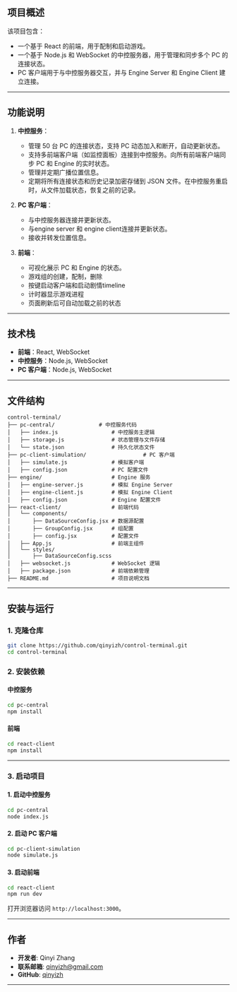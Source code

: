 
## **项目概述**
该项目包含：
- 一个基于 React 的前端，用于配制和启动游戏。
- 一个基于 Node.js 和 WebSocket 的中控服务器，用于管理和同步多个 PC 的连接状态。
- PC 客户端用于与中控服务器交互，并与 Engine Server 和 Engine Client 建立连接。

---

## **功能说明**
1. **中控服务**：
   - 管理 50 台 PC 的连接状态，支持 PC 动态加入和断开，自动更新状态。
   - 支持多前端客户端（如监控面板）连接到中控服务。向所有前端客户端同步 PC 和 Engine 的实时状态。
   - 管理并定期广播位置信息。
   - 定期将所有连接状态和历史记录加密存储到 JSON 文件。在中控服务重启时，从文件加载状态，恢复之前的记录。

2. **PC 客户端**：
   - 与中控服务器连接并更新状态。
   - 与engine server 和 engine client连接并更新状态。
   - 接收并转发位置信息。

3. **前端**：
   - 可视化展示 PC 和 Engine 的状态。
   - 游戏组的创建，配制，删除
   - 按键启动客户端和启动剧情timeline
   - 计时器显示游戏进程
   - 页面刷新后可自动加载之前的状态

---

## **技术栈**
- **前端**：React, WebSocket
- **中控服务**：Node.js, WebSocket
- **PC 客户端**：Node.js, WebSocket

---

## **文件结构**
```
control-terminal/
├── pc-central/              # 中控服务代码
│   ├── index.js                 # 中控服务主逻辑
│   ├── storage.js               # 状态管理与文件存储
│   └── state.json               # 持久化状态文件
├── pc-client-simulation/                  # PC 客户端
│   ├── simulate.js              # 模拟客户端
│   ├── config.json              # PC 配置文件
├── engine/                      # Engine 服务
│   ├── engine-server.js         # 模拟 Engine Server
│   ├── engine-client.js         # 模拟 Engine Client
│   ├── config.json              # Engine 配置文件
├── react-client/                # 前端代码
│   └── components/
│       ├── DataSourceConfig.jsx # 数据源配置
│       ├── GroupConfig.jsx      # 组配置
│       ├── config.jsx           # 配置文件
│   ├── App.js                   # 前端主组件
│   └── styles/
│       ├── DataSourceConfig.scss 
│   ├── websocket.js             # WebSocket 逻辑
│   ├── package.json             # 前端依赖管理
├── README.md                    # 项目说明文档
```

---

## **安装与运行**

### **1. 克隆仓库**
```bash
git clone https://github.com/qinyizh/control-terminal.git
cd control-terminal
```

### **2. 安装依赖**

#### **中控服务**
```bash
cd pc-central
npm install
```

#### **前端**
```bash
cd react-client
npm install
```

---

### **3. 启动项目**

#### **1. 启动中控服务**
```bash
cd pc-central
node index.js
```

#### **2. 启动 PC 客户端**
```bash
cd pc-client-simulation
node simulate.js
```

#### **3. 启动前端**
```bash
cd react-client
npm run dev
```

打开浏览器访问 `http://localhost:3000`。

---

## **作者**
- **开发者**: Qinyi Zhang
- **联系邮箱**: qinyizh@gmail.com
- **GitHub**: [qinyizh](https://github.com/qinyizh)

---
